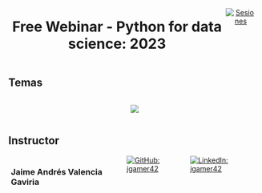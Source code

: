 <div style="display: flex; justify-content: space-around; margin: 5px">
    <h1 align="center">Free Webinar - Python for data science: 2023</h1>
    <div style="display: flex; justify-content: space-around; margin: 5px">
        <p align="center">
            <a href="https://www.youtube.com/@FOREST_Community" target="_blank" rel="noreferrer">
                <img
                    src="https://img.shields.io/badge/-Sesiones-red?style=for-the-badge&logo=youtube"
                    alt="Sesiones"
                />
            </a>
        </p>
    </div>
</div>

## Temas

<div style="display: flex; justify-content: space-around; margin: 5px">
    <p align="center">
      <img src="https://skillicons.dev/icons?i=python,bash" />
    </p>
</div>

## Instructor

<div style="display: flex; justify-content: space-around; margin: 5px">
    <h3>Jaime Andrés Valencia Gaviria</h3>
    <a href="https://github.com/jgamer42" target="_blank" rel="noreferrer">
        <img
            src="https://img.shields.io/badge/-GitHub-black?style=for-the-badge&logo=GitHub"
            alt="GitHub: jgamer42"
        />
    </a>
    <a href="https://www.linkedin.com/in/jgamer42/" target="_blank" rel="noreferrer">
        <img
            src="https://img.shields.io/badge/-LinkedIn-blue?style=for-the-badge&logo=LinkedIn"
            alt="LinkedIn: jgamer42"
        />
    </a>
</div>
